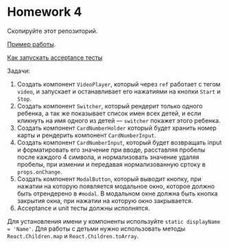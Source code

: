 # Homework 4

Скопируйте этот репозиторий.

[Пример работы](http://5a6f85acefbe5d025c141c9f.peaceful-dubinsky-11edb4.netlify.com).

[Как запускать acceptance тесты](https://monosnap.com/file/x29HYGfA3Q5N2unq6e0cGdv3DdrYWP)

Задачи:

1. Создать компонент `VideoPlayer`, который через `ref` работает с тегом `video`, и запускает и останавливает его нажатиями на кнопки `Start` и `Stop`.
1. Создать компонент `Switcher`, который рендерит только одного ребенка, а так же показывает список имен всех детей, и если кликнуть на имя одного из детей — `switcher` покажет этого ребенка.
1. Создать компонент `CardNumberHolder` который будет хранить номер карты и рендерить компонент `CardNumberInput`.
1. Создать компонент `CardNumberInput`, который будет возвращать input и форматировать его значение при вводе, расставляя пробелы после каждого 4 символа, и нормализовать значение удаляя пробелы, при измении и передавая нормализованную сртоку в `props.onChange`.
1. Создать компонент `ModalButton`, который выводит кнопку, при нажатии на которую появляется модальное окно, которое должно быть отрендерено в `#modal`. В модальном окне должна быть кнопка закрытия окна, при нажатии на которую окно закрывается.
1. Acceptance и unit тесты должны исполнятся.

Для установления имени у компоненты используйте `static displayName = 'Name'`.
Для работы с детьми нужно использовать методы `React.Children.map` и `React.Children.toArray`.
